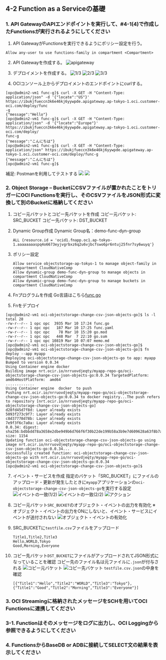 ## 4-2 Function as a Serviceの基礎

### 1. API GatewayのAPIエンドポイントを実行して、#4-1(4)で作成したFunctionsが実行されるようにしてください

1. API GatewayがFunctionsを実行できるようにポリシー設定を行う。
   
`Allow any-user to use functions-family in compartment <Compartment>`

2. API Gatewayを作成する。
   ![apigateway](./images/apiGateway01.png)

3. デプロイメントを作成する。
  ![1/3](./images/apiGateway02.png)
  ![2/3](./images/apiGateway03.png)
  ![3/3](./images/apiGateway04.png)

4. OCIコンソール上からデプロイメントのエンドポイントにcurlする。

```console
[opc@admin2-vm1 func-g]$ curl -X GET -H "Content-Type: application/json" -d '{"locate":"US"}' https://ibukjfueccn3k6e46kj6yywpde.apigateway.ap-tokyo-1.oci.customer-oci.com/deploy/func
-g
{"message":"Hello"}
[opc@admin2-vm1 func-g]$ curl -X GET -H "Content-Type: application/json" -d '{"locate":"Europe"}' https://ibukjfueccn3k6e46kj6yywpde.apigateway.ap-tokyo-1.oci.customer-oci.com/deploy/
func-g
{"message":"こんにちは"}
[opc@admin2-vm1 func-g]$ curl -X GET -H "Content-Type: application/json" https://ibukjfueccn3k6e46kj6yywpde.apigateway.ap-tokyo-1.oci.customer-oci.com/deploy/func-g
{"message":"こんにちは"}
[opc@admin2-vm1 func-g]$ 
```

補足: Postmanを利用してテストする
![](./postman01.png)
![](./postman02.png)


### 2. Object Storage – BucketにCSVファイルが置かれたことをトリガーにOCI Functionsを実行し、そのCSVファイルをJSON形式に変換して別のBucketに格納してください

1. コピー元バケットとコピー先バケットを作成
   コピー元バケット: SRC_BUCKET
   コピー先バケット: DST_BUCKET

2. Dynamic Group作成
   Dynamic Group名：demo-func-dyn-group
   ```
   ALL {resource.id = 'ocid1.fnapp.oc1.ap-tokyo-1.aaaaaaaaspq4o6673eyjvgrbxz6q2u6vjbcfswo6pr6ntuj25fnr7sy6wuyq'}
   ```

3. ポリシー設定
   ```
   Allow service objectstorage-ap-tokyo-1 to manage object-family in compartment CloudNativeComp
   Allow dynamic-group demo-func-dyn-group to manage objects in compartment CloudNativeComp
   Allow dynamic-group demo-func-dyn-group to manage buckets in compartment CloudNativeComp
   ```

4. Fnプログラムを作成
   Go言語はこちら[func.go](./go_4-2/func.go)

5. Fnをデプロイ
```console
[opc@admin2-vm1 oci-objectstorage-change-csv-json-objects-go]$ ls -l
total 28
-rw-r--r-- 1 opc opc  3935 Mar 10 17:24 func.go
-rw-r--r-- 1 opc opc   187 Mar 10 17:25 func.yaml
-rw-r--r-- 1 opc opc    78 Mar 10 15:20 go.mod
-rw-r--r-- 1 opc opc   448 Mar  7 22:10 go.sum
-rw-r--r-- 1 opc opc 10819 Mar 10 07:07 memo.md
[opc@admin2-vm1 oci-objectstorage-change-csv-json-objects-go]$ 
[opc@admin2-vm1 oci-objectstorage-change-csv-json-objects-go]$ fn deploy --app myapp
Deploying oci-objectstorage-change-csv-json-objects-go to app: myapp
Bumped to version 0.0.34
Using Container engine docker
Building image nrt.ocir.io/nrruovdjeqty/myapp-repo-go/oci-objectstorage-change-csv-json-objects-go:0.0.34 TargetedPlatform:  amd64HostPlatform:  amd64
.............
Using Container engine  docker  to push
Pushing nrt.ocir.io/nrruovdjeqty/myapp-repo-go/oci-objectstorage-change-csv-json-objects-go:0.0.34 to docker registry...The push refers to repository [nrt.ocir.io/nrruovdjeqty/myapp-repo-go/oci-objectstorage-change-csv-json-objects-go]
d28fd45d7f8d: Layer already exists 
5093f273c9f7: Layer already exists 
c8d37778d78b: Layer already exists 
7e9f3f6c7a0a: Layer already exists 
0.0.34: digest: sha256:bdbbdd78a3658e2dbe949b6d766f6f30b22de199b58a3b9e7d609628a63f8b7a size: 1154
Updating function oci-objectstorage-change-csv-json-objects-go using image nrt.ocir.io/nrruovdjeqty/myapp-repo-go/oci-objectstorage-change-csv-json-objects-go:0.0.34...
Successfully created function: oci-objectstorage-change-csv-json-objects-go with nrt.ocir.io/nrruovdjeqty/myapp-repo-go/oci-objectstorage-change-csv-json-objects-go:0.0.34
[opc@admin2-vm1 oci-objectstorage-change-csv-json-objects-go]$ 
```

7. イベント・サービスを作成
   指定のバケット「SRC_BUCKET」にファイルのアップロード・更新が発生したときに`myapp`アプリケーションの`oci-objectstorage-change-csv-json-objects-go`を実行する設定
   ![イベントの一致(1/2)](./images/eventService01.png)
   ![イベントの一致(2/2)](./images/eventService02.png)
   ![アクション](./images/eventService03.png)

8. コピー元バケット`SRC_BUCKET`のオブジェクト・イベントの出力を有効化
   ※ オブジェクト・イベントの出力をONにしないと、イベント・サービスにイベントが送付されない
   ![オブジェクト・イベントの有効化](./images/srcbucket01.png)

9. SRC_BUCKETに`testfile.csv`ファイルをアップロード
   ```
   Title1,Title2,Title3
   Hello,WORLD,Tokyo
   Good,Morning,Everyone
   ```

10. コピー先バケット`DST_BUCKET`にファイルがアップロードされてJSON形式になっていることを確認
    コピー先のファイル名は元ファイルに`.json`が付与される
    ![コピー元バケット](./images/srcbucket02.png)
    ![コピー先バケット](./images/srcbucket03.png)
    `testfile.csv.json`の中身を確認
    ```
    [{"Title1":"Hello","Title2":"WORLD","Title3":"Tokyo"},{"Title1":"Good","Title2":"Morning","Title3":"Everyone"}]
    ```
    

### 3. OCI Streamingに格納されたメッセージをSCHを用いてOCI Functionsに連携してください
### 3-1. Functionはそのメッセージをログに出力し、OCI Loggingから参照できるようにしてください
### 4. FunctionsからBaseDB or ADBに接続してSELECT文の結果を表示してください
